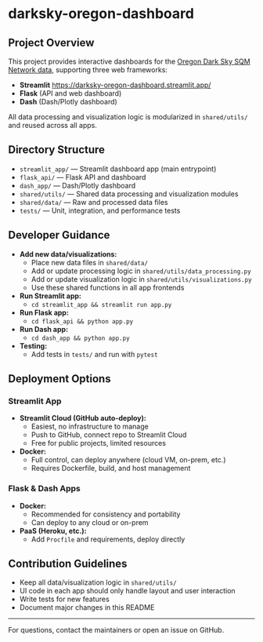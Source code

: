 # darksky-oregon-dashboard

## Project Overview

This project provides interactive dashboards for the [Oregon Dark Sky SQM Network data](https://static1.squarespace.com/static/64325bb7c8993f109f0e62cb/t/679c8b55f32ba64b8739b9c2/1738312560582/DarkSky_Oregon_SQM_Network_TechnicalReport_Edition_09_v3_cmpress.pdf), supporting three web frameworks:
- **Streamlit** https://darksky-oregon-dashboard.streamlit.app/
- **Flask** (API and web dashboard)
- **Dash** (Dash/Plotly dashboard)

All data processing and visualization logic is modularized in `shared/utils/` and reused across all apps.

## Directory Structure

- `streamlit_app/` — Streamlit dashboard app (main entrypoint)
- `flask_api/` — Flask API and dashboard
- `dash_app/` — Dash/Plotly dashboard
- `shared/utils/` — Shared data processing and visualization modules
- `shared/data/` — Raw and processed data files
- `tests/` — Unit, integration, and performance tests

## Developer Guidance

- **Add new data/visualizations:**
	- Place new data files in `shared/data/`
	- Add or update processing logic in `shared/utils/data_processing.py`
	- Add or update visualization logic in `shared/utils/visualizations.py`
	- Use these shared functions in all app frontends
- **Run Streamlit app:**
	- `cd streamlit_app && streamlit run app.py`
- **Run Flask app:**
	- `cd flask_api && python app.py`
- **Run Dash app:**
	- `cd dash_app && python app.py`
- **Testing:**
	- Add tests in `tests/` and run with `pytest`

## Deployment Options

### Streamlit App
- **Streamlit Cloud (GitHub auto-deploy):**
	- Easiest, no infrastructure to manage
	- Push to GitHub, connect repo to Streamlit Cloud
	- Free for public projects, limited resources
- **Docker:**
	- Full control, can deploy anywhere (cloud VM, on-prem, etc.)
	- Requires Dockerfile, build, and host management

### Flask & Dash Apps
- **Docker:**
	- Recommended for consistency and portability
	- Can deploy to any cloud or on-prem
- **PaaS (Heroku, etc.):**
	- Add `Procfile` and requirements, deploy directly

## Contribution Guidelines
- Keep all data/visualization logic in `shared/utils/`
- UI code in each app should only handle layout and user interaction
- Write tests for new features
- Document major changes in this README

---
For questions, contact the maintainers or open an issue on GitHub.
